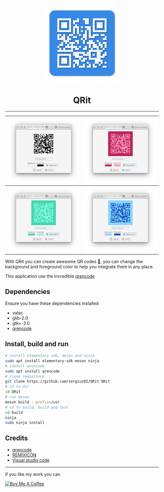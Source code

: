 <p align="center">
  <img src="data/icons/128/com.github.sergius02.qrit.svg" alt="Icon" />
</p>
<h1 align="center">QRit</h1>

----------

|![alt](screenshots/QRit.png) |![alt](screenshots/QRit2.png)|
|---------------------|---------------------|
|![alt](screenshots/QRit3.png) |![alt](screenshots/QRit4.png)|

With QRit you can create awesome QR codes 🤖️, you can change the background and foreground color to help you integrate them in any place.

This application use the incredible [qrencode](https://github.com/fukuchi/libqrencode)

## Dependencies

Ensure you have these dependencies installed

* valac
* glib-2.0
* gtk+-3.0
* [qrencode](https://fukuchi.org/works/qrencode/)

## Install, build and run

```bash
# install elementary-sdk, meson and ninja
sudo apt install elementary-sdk meson ninja
# install qrencode
sudo apt install qrencode
# clone repository
git clone https://github.com/sergius02/QRit QRit
# cd to dir
cd QRit
# run meson
meson build --prefix=/usr
# cd to build, build and test
cd build
ninja
sudo ninja install
```

## Credits

* [qrencode](https://github.com/fukuchi/libqrencode)
* [REMIXICON](https://remixicon.com/)
* [Visual studio code](https://code.visualstudio.com/)

----------

If you like my work you can

<a href="https://www.buymeacoffee.com/sergius02" target="_blank"><img src="https://www.buymeacoffee.com/assets/img/custom_images/orange_img.png" alt="Buy Me A Coffee" style="height: 41px !important;width: 174px !important;box-shadow: 0px 3px 2px 0px rgba(190, 190, 190, 0.5) !important;-webkit-box-shadow: 0px 3px 2px 0px rgba(190, 190, 190, 0.5) !important;" ></a>